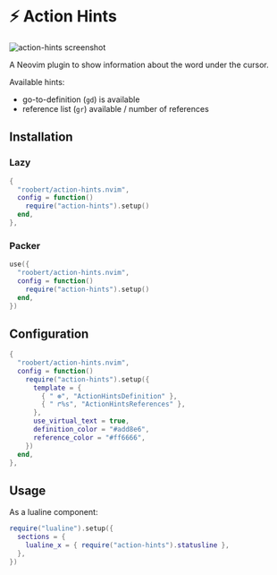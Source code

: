 # :zap: Action Hints

![action-hints screenshot](https://user-images.githubusercontent.com/226654/217480442-ae97682d-c2e1-4dc3-a9d6-7d646ca4d025.gif)

A Neovim plugin to show information about the word under the cursor.

Available hints:

- go-to-definition (`gd`) is available
- reference list (`gr`) available / number of references

## Installation

### Lazy

```lua
{
  "roobert/action-hints.nvim",
  config = function()
    require("action-hints").setup()
  end,
},
```

### Packer

```lua
use({
  "roobert/action-hints.nvim",
  config = function()
    require("action-hints").setup()
  end,
})
```

## Configuration

```lua
{
  "roobert/action-hints.nvim",
  config = function()
    require("action-hints").setup({
      template = {
        { " ⊛", "ActionHintsDefinition" },
        { " ↱%s", "ActionHintsReferences" },
      },
      use_virtual_text = true,
      definition_color = "#add8e6",
      reference_color = "#ff6666",
    })
  end,
},
```

## Usage

As a lualine component:

```lua
require("lualine").setup({
  sections = {
    lualine_x = { require("action-hints").statusline },
  },
})
```
